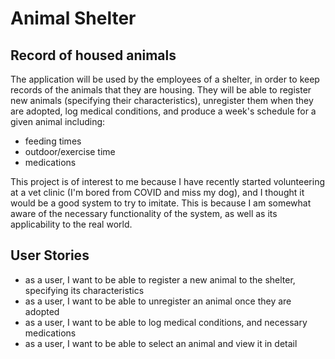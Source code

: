 # Animal Shelter

## Record of housed animals

The application will be used by the employees of a shelter,
in order to keep records of the animals that they are housing.
They will be able to register new animals (specifying their characteristics),
unregister them when they are adopted, log medical conditions,
and produce a week's schedule for a given animal including:
-  feeding times
-  outdoor/exercise time
-  medications

This project is of interest to me because I have recently started 
volunteering at a vet clinic (I'm bored from COVID and miss my dog),
and I thought it would be a good system to try to imitate. This is because
I am somewhat aware of the necessary functionality of the system, as well
as its applicability to the real world.

## User Stories

- as a user, I want to be able to register a new animal to the shelter,
specifying its characteristics
- as a user, I want to be able to unregister an animal once they are adopted
- as a user, I want to be able to log medical conditions, and necessary medications
- as a user, I want to be able to select an animal and view it in detail

 